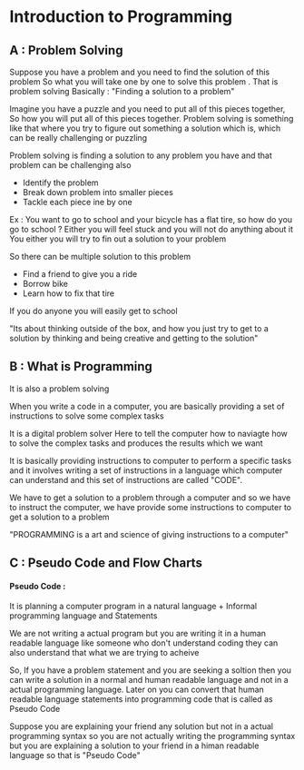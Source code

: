 <h1> Introduction to Programming </h1>

<h2>A : Problem Solving </h2>

Suppose you have a problem and you need to find the solution of this problem So what you will take one by one to solve this problem . That is problem solving
Basically : "Finding a solution to a problem"

Imagine you have a puzzle and you need to put all of this pieces together, So how you will put all of this pieces together. Problem solving is something like that where you try to figure out something a solution which is, which can be really challenging or puzzling

Problem solving is finding a solution to any problem you have and that problem can be challenging also

<ul> 
  <li> Identify the problem</li>
  <li> Break down problem into smaller pieces</li>
  <li> Tackle each piece ine by one</li>
</ul>

Ex : You want to go to school and your bicycle has a flat tire, so how do you go to school ?
Either you will feel stuck
and you will not do anything about it
You either you will try to fin out a solution to your problem

So there can be multiple solution to this problem

<ul> 
  <li>Find a friend to give you a ride</li>
  <li>Borrow bike</li>
  <li>Learn how to fix that tire</li>
</ul>

If you do anyone you will easily get to school

"Its about thinking outside of the box, and how you just try to get to a solution by thinking and being creative and getting to the solution"

<h2>B : What is Programming</h2>

It is also a problem solving

When you write a code in a computer, you are basically providing a set of instructions to solve some complex tasks

It is a digital problem solver
Here to tell the computer how to naviagte
how to solve the complex tasks and produces the results which we want

It is basically providing instructions to computer to perform a specific tasks and it involves writing a set of instructions in a language which computer can understand and this set of instructions are called "CODE".

We have to get a solution to a problem through a computer and so we have to instruct the computer, we have provide some instructions to computer to get a solution to a problem

"PROGRAMMING is a art and science of giving instructions to a computer"

<h2>C : Pseudo Code and Flow Charts </h2>

<h4> Pseudo Code :</h4> It is planning a computer program in a natural language + Informal programming language and Statements

We are not writing a actual program but you are writing it in a human readable language like someone who don't understand coding they can also understand that what we are trying to acheive

So, If you have a problem statement and you are seeking a soltion then you can write a solution in a normal and human readable language and not in a actual programming language. Later on you can convert that human readable language statements into programming code that is called as Pseudo Code

Suppose you are explaining your friend any solution but not in a actual programming syntax so you are not actually writing the programming syntax but you are explaining a solution to your friend in a himan readable language so that is "Pseudo Code"

